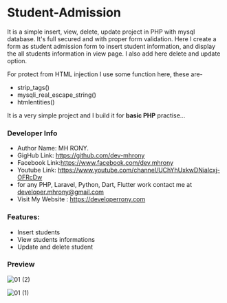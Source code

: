 # Student-Admission

It is a simple insert, view, delete, update project in PHP with mysql database. It's full secured and with proper form validation. Here I create a form as student admission form to insert student information, and display the all students information in view page. I also add here delete and update option.

For protect from HTML injection I use some function here, these are-

- strip_tags()
- mysqli_real_escape_string()
- htmlentities()

It is a very simple project and I build it for **basic PHP** practise...

### Developer Info

- Author Name: MH RONY.
- GigHub Link: https://github.com/dev-mhrony
- Facebook Link:https://www.facebook.com/dev.mhrony
- Youtube Link: https://www.youtube.com/channel/UChYhUxkwDNialcxj-OFRcDw
- for any PHP, Laravel, Python, Dart, Flutter work contact me at developer.mhrony@gmail.com
- Visit My Website : https://developerrony.com

### Features:

- Insert students
- View students informations
- Update and delete student

### Preview

![01 (2)](https://user-images.githubusercontent.com/78216965/222883589-e9f728a5-b693-4e9f-9eca-c669ca56f69a.png)

![01 (1)](https://user-images.githubusercontent.com/78216965/222883586-55ec88f6-e32a-4b48-bdd0-287091c57b91.png)
